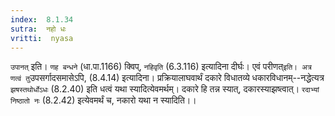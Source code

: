 ```yaml
---
index:  8.1.34
sutra:  नहो धः
vritti:  nyasa
---
```


`उपानत्` इति। `णह बन्धने` (धा.पा.1166) क्विप्, `नहिवृति` (6.3.116) इत्यादिना दीर्घः। एवं परीणत्` इति। अत्र णत्वं तु `उपसर्गादसमासेऽपि, (8.4.14) इत्यादिना। प्रक्रियालाघवार्थं दकारे विधातव्ये धकारविधानम्--नद्धेत्यत्र `झषस्तथोर्धोऽधः` (8.2.40) इति धत्वं यथा स्यादित्येवमर्थम्। दकारे हि तन्न स्यात्, दकारस्याझष्त्वात्। `रदाभ्यां निष्ठातो नः` (8.2.42) इत्येवमर्थं च, नकारो यथा न स्यादिति।।

